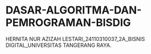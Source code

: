 # DASAR-ALGORITMA-DAN-PEMROGRAMAN-BISDIG
HERNITA NUR AZIZAH LESTARI_24110310037_2A_BISNIS DIGITAL_UNIVERSITAS TANGERANG RAYA. 

